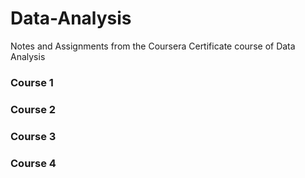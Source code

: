 # Data-Analysis
Notes and Assignments from the Coursera Certificate course of Data Analysis
### Course 1
### Course 2
### Course 3
### Course 4
